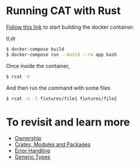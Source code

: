 # Running CAT with Rust

[Follow this link](DOCKER.md) to start building the docker container.

tl;dr
```zsh
$ docker-compose build
$ docker-compose run --build --rm app bash
```

Once inside the container,
```zsh
$ rcat -h
```

And then run the command with some files
```zsh
$ rcat -n -l fixtures/file1 fixtures/file2
```

# To revisit and learn more

- [Ownership](https://doc.rust-lang.org/book/ch04-01-what-is-ownership.html)
- [Crates, Modules and Packages](https://doc.rust-lang.org/book/ch07-00-managing-growing-projects-with-packages-crates-and-modules.html)
- [Error Handling](https://doc.rust-lang.org/book/ch09-00-error-handling.html)
- [Generic Types](https://doc.rust-lang.org/book/ch10-00-generics.html)
